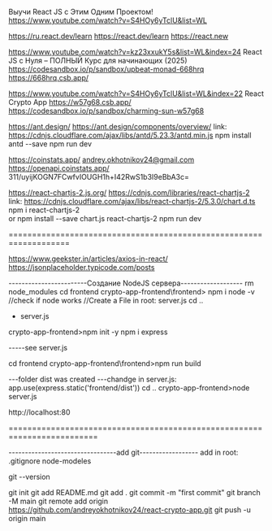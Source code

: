Выучи React JS с Этим Одним Проектом!
https://www.youtube.com/watch?v=S4HOy6yTclU&list=WL

https://ru.react.dev/learn
https://react.dev/learn
https://react.new

https://www.youtube.com/watch?v=kz23xxukY5s&list=WL&index=24   React JS c Нуля – ПОЛНЫЙ Курс для начинающих (2025)
https://codesandbox.io/p/sandbox/upbeat-monad-668hrq
https://668hrq.csb.app/

https://www.youtube.com/watch?v=S4HOy6yTclU&list=WL&index=22
React Crypto App
https://w57g68.csb.app/
https://codesandbox.io/p/sandbox/charming-sun-w57g68

https://ant.design/
https://ant.design/components/overview/
link: https://cdnjs.cloudflare.com/ajax/libs/antd/5.23.3/antd.min.js
npm install antd --save
npm run dev


https://coinstats.app/      andrey.okhotnikov24@gmail.com
https://openapi.coinstats.app/     311/uyijKOGN7FCwfvIOUGH1h+I42RwS1b3I9eBbA3c=


https://react-chartjs-2.js.org/
https://cdnjs.com/libraries/react-chartjs-2
link: https://cdnjs.cloudflare.com/ajax/libs/react-chartjs-2/5.3.0/chart.d.ts
         npm i react-chartjs-2  
or 
         npm install --save chart.js react-chartjs-2
npm run dev


===================================================================

https://www.geekster.in/articles/axios-in-react/
https://jsonplaceholder.typicode.com/posts

------------------------Создание NodeJS сервера-------------------
rm node_modules 
cd frontend
crypto-app-frontend\frontend> npm i
node -v   //check if node works
//Create a File in root: server.js
cd ..
 + server.js

crypto-app-frontend>npm init -y
npm i express

-----see server.js

cd frontend
crypto-app-frontend\frontend>npm run build

---folder dist was created 
---chandge in server.js: app.use(express.static('frontend/dist'))
cd ..
crypto-app-frontend>node server.js


http://localhost:80

=========================================================================

---------------------------------add git------------------
add in root: .gitignore     node-modeles

git --version

git init
    git add README.md
git add .
git commit -m "first commit"
git branch -M main
git remote add origin https://github.com/andreyokhotnikov24/react-crypto-app.git
git push -u origin main